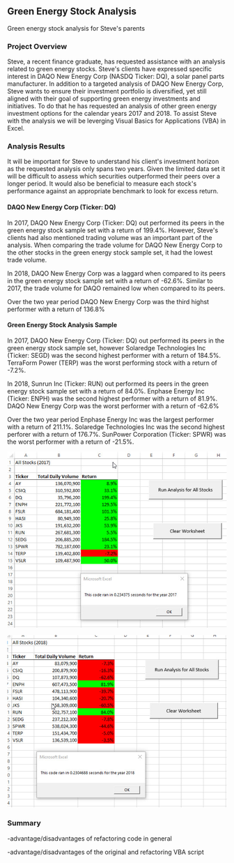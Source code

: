 ## Green Energy Stock Analysis
Green energy stock analysis for Steve's parents

### Project Overview

Steve, a recent finance graduate, has requested assistance with an analysis related to green energy stocks. Steve's clients have expressed specific interest in DAQO New Energy Corp (NASDQ Ticker: DQ), a solar panel parts manufacturer. In addition to a targeted analysis of DAQO New Energy Corp, Steve wants to ensure their investment portfolio is diversified, yet still aligned with their goal of supporting green energy investments and initiatives. To do that he has requested an analysis of other green energy investment options for the calendar years 2017 and 2018. To assist Steve with the analysis we will be leverging Visual Basics for Applications (VBA) in Excel. 


### Analysis Results
It will be important for Steve to understand his client's investment horizon as the requested analysis only spans two years. Given the limited data set it will be difficult to assess which securities outperformed their peers over a longer period. It would also be beneficial to measure each stock's performance against an appropriate benchmark to look for excess return.

#### DAQO New Energy Corp (Ticker: DQ)
In 2017, DAQO New Energy Corp (Ticker: DQ) out performed its peers in the green energy stock sample set with a return of 199.4%. However, Steve's clients had also mentioned trading volume was an important part of the analysis. When comparing the trade volume for DAQO New Energy Corp to the other stocks in the green energy stock sample set, it had the lowest trade volume.

In 2018, DAQO New Energy Corp was a laggard when compared to its peers in the green energy stock sample set with a return of -62.6%. Similar to 2017, the trade volume for DAQO remained low when compared to its peers.

Over the two year period DAQO New Energy Corp was the third highst performer with a return of 136.8%

#### Green Energy Stock Analysis Sample
In 2017, DAQO New Energy Corp (Ticker: DQ) out performed its peers in the green energy stock sample set, however Solaredge Technologies Inc (Ticker: SEGD) was the second highest performer with a return of 184.5%. TerraForm Power (TERP) was the worst performing stock with a return of -7.2%.

In 2018, Sunrun Inc (Ticker: RUN) out performed its peers in the green energy stock sample set with a return of 84.0%. Enphase Energy Inc (Ticker: ENPH) was the second highest performer with a return of 81.9%. DAQO New Energy Corp was the worst performer with a return of -62.6%

Over the two year period Enphase Energy Inc was the largest performer with a return of 211.1%. Solaredge Technologies Inc was the second highest perforer with a return of 176.7%. SunPower Corporation (Ticker: SPWR) was the worst performer with a return of -21.5%.

![](https://github.com/NAppazeller/stock-analysis/blob/main/Resources/2017%20Refactor%20Execution%20Time.jpg)

![](https://github.com/NAppazeller/stock-analysis/blob/df86747be99e3c90483bd4a956402e8062aff0f9/Resources/2018%20Refactor%20Execution%20Time.jpg)


### Summary
-advantage/disadvantages of refactoring code in general




-advantage/disadvantages of the original and refactoring VBA script


